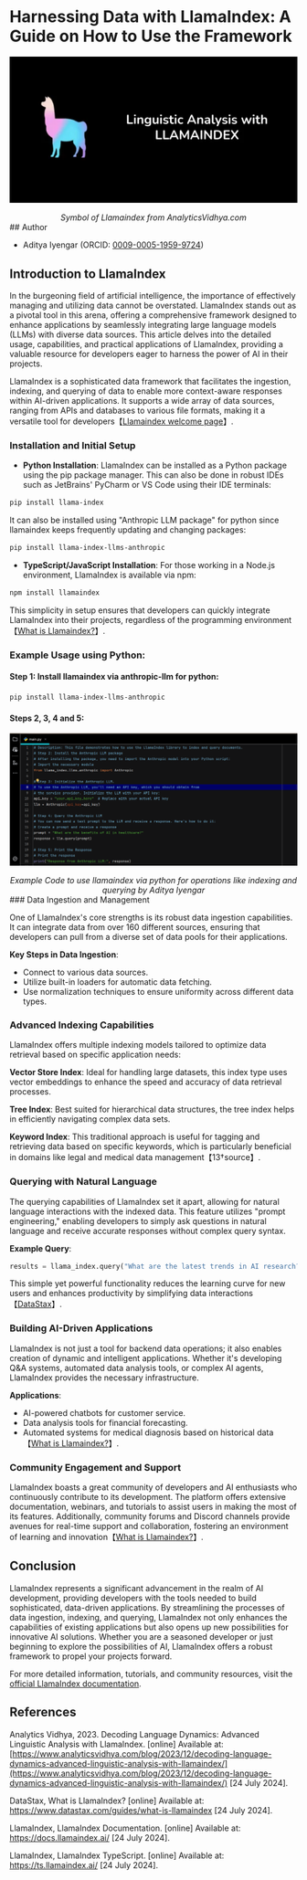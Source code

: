 # Harnessing Data with LlamaIndex: A Guide on How to Use the Framework

![Llamaindex-symbol](img/llamaindex.png)
<div align="center" ><i>Symbol of Llamaindex from AnalyticsVidhya.com</i></div>
## Author

* Aditya Iyengar (ORCID: [0009-0005-1959-9724](https://orcid.org/0009-0005-1959-9724))


## Introduction to LlamaIndex

In the burgeoning field of artificial intelligence, the importance of effectively managing and utilizing data cannot be overstated. LlamaIndex stands out as a pivotal tool in this arena, offering a comprehensive framework designed to enhance applications by seamlessly integrating large language models (LLMs) with diverse data sources. This article delves into the detailed usage, capabilities, and practical applications of LlamaIndex, providing a valuable resource for developers eager to harness the power of AI in their projects.

LlamaIndex is a sophisticated data framework that facilitates the ingestion, indexing, and querying of data to enable more context-aware responses within AI-driven applications. It supports a wide array of data sources, ranging from APIs and databases to various file formats, making it a versatile tool for developers【[Llamaindex welcome page](https://www.llamaindex.ai/open-source)】.

### Installation and Initial Setup

* **Python Installation**:
LlamaIndex can be installed as a Python package using the pip package manager. This can also be done in robust IDEs such as JetBrains' PyCharm or VS Code using their IDE terminals:

```bash
pip install llama-index
```

It can also be installed using "Anthropic LLM package" for python since llamaindex keeps frequently updating and changing packages:

```bash
pip install llama-index-llms-anthropic
```

* **TypeScript/JavaScript Installation**:
For those working in a Node.js environment, LlamaIndex is available via npm:

```bash
npm install llamaindex
```
This simplicity in setup ensures that developers can quickly integrate LlamaIndex into their projects, regardless of the programming environment【[What is Llamaindex?](https://ts.llamaindex.ai/)】.

### Example Usage using Python:
#### Step 1: Install llamaindex via anthropic-llm for python:

```bash
pip install llama-index-llms-anthropic
```

#### Steps 2, 3, 4 and 5:

![Steps-in-sequence](img/example-code-llamaindex.png)
<div align="center" ><i>Example Code to use llamaindex via python for operations like indexing and querying by Aditya Iyengar</i></div>
### Data Ingestion and Management

One of LlamaIndex's core strengths is its robust data ingestion capabilities. It can integrate data from over 160 different sources, ensuring that developers can pull from a diverse set of data pools for their applications.

**Key Steps in Data Ingestion**:
- Connect to various data sources.
- Utilize built-in loaders for automatic data fetching.
- Use normalization techniques to ensure uniformity across different data types.

### Advanced Indexing Capabilities

LlamaIndex offers multiple indexing models tailored to optimize data retrieval based on specific application needs:

**Vector Store Index**:
Ideal for handling large datasets, this index type uses vector embeddings to enhance the speed and accuracy of data retrieval processes.

**Tree Index**:
Best suited for hierarchical data structures, the tree index helps in efficiently navigating complex data sets.

**Keyword Index**:
This traditional approach is useful for tagging and retrieving data based on specific keywords, which is particularly beneficial in domains like legal and medical data management【13†source】.

### Querying with Natural Language

The querying capabilities of LlamaIndex set it apart, allowing for natural language interactions with the indexed data. This feature utilizes "prompt engineering," enabling developers to simply ask questions in natural language and receive accurate responses without complex query syntax.

**Example Query**:
```python
results = llama_index.query("What are the latest trends in AI research?")
```
This simple yet powerful functionality reduces the learning curve for new users and enhances productivity by simplifying data interactions【[DataStax](https://www.datastax.com/guides/what-is-llamaindex)】.

### Building AI-Driven Applications

LlamaIndex is not just a tool for backend data operations; it also enables creation of dynamic and intelligent applications. Whether it's developing Q&A systems, automated data analysis tools, or complex AI agents, LlamaIndex provides the necessary infrastructure.

**Applications**:
- AI-powered chatbots for customer service.
- Data analysis tools for financial forecasting.
- Automated systems for medical diagnosis based on historical data【[What is Llamaindex?](https://ts.llamaindex.ai/)】.

### Community Engagement and Support

LlamaIndex boasts a great community of developers and AI enthusiasts who continuously contribute to its development. The platform offers extensive documentation, webinars, and tutorials to assist users in making the most of its features. Additionally, community forums and Discord channels provide avenues for real-time support and collaboration, fostering an environment of learning and innovation【[What is Llamaindex?](https://ts.llamaindex.ai/)】.

## Conclusion

LlamaIndex represents a significant advancement in the realm of AI development, providing developers with the tools needed to build sophisticated, data-driven applications. By streamlining the processes of data ingestion, indexing, and querying, LlamaIndex not only enhances the capabilities of existing applications but also opens up new possibilities for innovative AI solutions. Whether you are a seasoned developer or just beginning to explore the possibilities of AI, LlamaIndex offers a robust framework to propel your projects forward.

For more detailed information, tutorials, and community resources, visit the [official LlamaIndex documentation](https://docs.llamaindex.ai).

## References

Analytics Vidhya, 2023. Decoding Language Dynamics: Advanced Linguistic Analysis with LlamaIndex. [online] Available at: [https://www.analyticsvidhya.com/blog/2023/12/decoding-language-dynamics-advanced-linguistic-analysis-with-llamaindex/](https://www.analyticsvidhya.com/blog/2023/12/decoding-language-dynamics-advanced-linguistic-analysis-with-llamaindex/) [24 July 2024].

DataStax, What is LlamaIndex? [online] Available at: <https://www.datastax.com/guides/what-is-llamaindex> [24 July 2024].

LlamaIndex, LlamaIndex Documentation. [online] Available at: <https://docs.llamaindex.ai/> [24 July 2024].

LlamaIndex, LlamaIndex TypeScript. [online] Available at: <https://ts.llamaindex.ai/> [24 July 2024].
